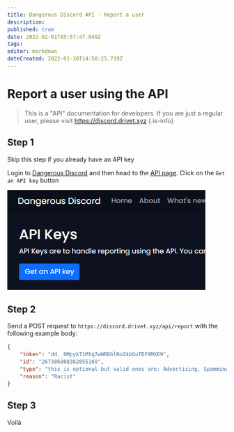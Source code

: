 ```yaml
---
title: Dangerous Discord API - Report a user
description: 
published: true
date: 2022-02-01T05:57:47.049Z
tags: 
editor: markdown
dateCreated: 2022-01-30T14:58:25.719Z
---
```


# Report a user using the API
> This is a "API" documentation for developers. If you are just a regular user, please visit https://discord.drivet.xyz
{.is-info}


## Step 1
Skip this step if you already have an API key

Login to [Dangerous Discord](https://discord.drivet.xyz) and then head to the [API page](https://discord.drivet.xyz/profile/api). Click on the `Get an API key` button

![dd-api-key.png](/dd-api-key.png)

## Step 2
Send a POST request to `https://discord.drivet.xyz/api/report` with the following example body:
```json
{
    "token": "dd._0MpykT1Mtq7wWRDblNoZ4bGuTEF9MXE9",
    "id": "267386908382855169",
  	"type": "this is optional but valid ones are: Advertising, Spamming, Raiding, Harassing, Other",
  	"reason": "Racist"
}
```

## Step 3
Voilà